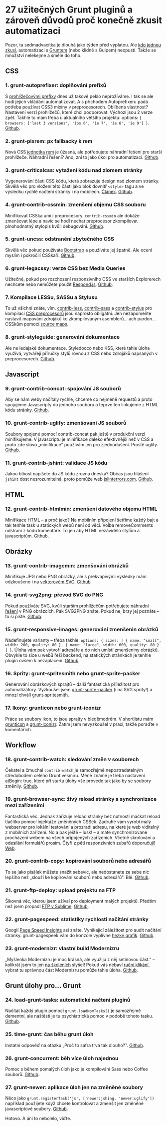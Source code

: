 # 27 užitečných Grunt pluginů a zároveň důvodů proč konečně zkusit automatizaci

Pozor, ta sedmadvacítka je dlouhá jako týden před výplatou. Ale [kdo jednou zkusí](http://www.vzhurudolu.cz/kurzy/grunt-gulp), automatizaci s [Gruntem](grunt.md) (nebo klidně s Gulpem) neopustí. Takže se množství nelekejme a směle do toho.

## CSS

### 1. grunt-autoprefixer: doplňování prefixů

S [prohlížečovými prefixy](http://www.vzhurudolu.cz/prirucka/prefix) dnes už takové peklo neprožíváme. I tak se ale hodí jejich vkládání automatizovat. A s příchodem Autoprefixeru padá potřeba používat CSS3 mixiny v preprocesorech. Oblíbená vlastnost? Nastavení verzí prohlížečů, které chci podporovat. Výchozí jsou 2 verze zpět. Takhle to mám třeba u aktuálního většího projektu: options: `{ browsers: ['last 3 versions', 'ios 6', 'ie 7', 'ie 8', 'ie 9'] }`. [Github](https://github.com/nDmitry/grunt-autoprefixer).

### 2. grunt-pixrem: px fallbacky k rem

Nová CSS [jednotka rem](http://www.vzhurudolu.cz/prirucka/css3-jednotky) je úžasná, ale potřebujete náhradní řešení pro starší prohlížeče. Náhradní řešení? Ano, zní to jako úkol pro automatizaci. [Github](https://github.com/robwierzbowski/grunt-pixrem).

### 3. grunt-criticalcss: vytažení kódu nad zlomem stránky

Vygenerování části CSS kódu, která zobrazuje design nad zlomem stránky. Skvělá věc pro vložení této části jako blok dovnitř `<style>` tagu a ve výsledku rychlé načtení stránky i na mobilech. [Článek](http://www.filamentgroup.com/lab/performance-rwd.html). [Github](https://github.com/filamentgroup/grunt-criticalcss).

### 4. grunt-contrib-cssmin: zmenšení objemu CSS souboru

Minifikovat CSSka umí i preprocesory. `contrib-cssmin` ale dokáže zmenšovat lépe a navíc se hodí nechat preprocesor zkompilovat plnohodnotný stylopis kvůli debugování. [Github](https://github.com/gruntjs/grunt-contrib-cssmin).

### 5. grunt-uncss: odstranění zbytečného CSS

Skvělá věc pokud používáte [Bootstrap](http://www.vzhurudolu.cz/kurzy/bootstrap) a používáte jej špatně. Ale ocení myslím i pokročilí CSSkaři. [Github](https://github.com/addyosmani/grunt-uncss).

### 6. grunt-legacssy: verze CSS bez Media Queries

Užitečné, pokud pro rozchození responzivního CSS ve starších Explorerech nechcete nebo nemůžete použít [Respond.js](https://github.com/scottjehl/Respond). [Github](https://github.com/robinpokorny/grunt-legacssy).

### 7. Kompilace LESSu, SASSu a Stylusu

To už všichni znáte, vím. [contrib-less](https://github.com/gruntjs/grunt-contrib-less), [contrib-sass](https://github.com/gruntjs/grunt-contrib-sass) a [contrib-stylus](https://github.com/gruntjs/grunt-contrib-stylus) pro kompilaci [CSS preprocesorů](http://www.vzhurudolu.cz/blog/12-css-preprocesory-1) jsou naprosto obligátní.  Jen nezapomeňte nastavit mapování zdrojáků ke zkompilovaným asemblerů… ach pardon… CSSkům pomocí [source maps](http://blog.teamtreehouse.com/introduction-source-maps).

### 8. grunt-styleguide: generování dokumentace 

Ale ne ledajaké dokumentace. Styledocco nebo KSS, které tahle úloha využívá, vytvářejí příručky stylů rovnou z CSS nebo zdrojáků napsaných v preprocesorech. [Github](https://github.com/indieisaconcept/grunt-styleguide).

## Javascript

### 9. grunt-contrib-concat: spojování JS souborů

Aby se nám weby načítaly rychle, chceme co nejméně requestů a proto spojujeme Javascripty do jednoho souboru a teprve ten linkujeme z HTML kódu stránky. [Github](https://github.com/gruntjs/grunt-contrib-concat).

### 10. grunt-contrib-uglify: zmenšování JS souborů

Soubory spojené pomocí contrib-concat pak ještě v produkční verzi minifikujeme. V javascriptu je minifikace daleko efektivnější než v CSS a proto zde slovo „minifikace" používám jen pro zjednodušení. Prostě uglify. [Github](https://github.com/gruntjs/grunt-contrib-uglify).

### 11. grunt-contrib-jshint: validace JS kódu

Jakou blbost napíšete do JS kódu zrovna dneska? Občas jsou hlášení `jshint` dost nesrozumitelná, proto pomůže web [jslinterrors.com](http://jslinterrors.com/). [Github](https://github.com/gruntjs/grunt-contrib-jshint). 

## HTML

### 12. grunt-contrib-htmlmin: zmenšení datového objemu HTML

Minifikace HTML – a proč jako? Na mobilním připojení šetříme každý bajt a tak tenhle task u statických webů není od věci. Volba removeComments odstraní z kódu komentáře. To jen aby HTML nezávidělo stylům a javascriptům. [Github](https://github.com/gruntjs/grunt-contrib-htmlmin).

## Obrázky

### 13. grunt-contrib-imagemin: zmenšování obrázků

Minifikuje JPG nebo PNG obrázky, ale s překvapivými výsledky mám odzkoušeno i na [vektorovém SVG](http://www.vzhurudolu.cz/prirucka/svg). [Github](https://github.com/gruntjs/grunt-contrib-imagemin)

### 14. grunt-svg2png: převod SVG do PNG

Pokud používáte SVG, kvůli starším prohlížečům potřebujete [náhradní řešení](http://www.vzhurudolu.cz/prirucka/svg#svg-v-html-jako-code-lt-img-gt-code) v PNG obrázcích. Pak SVG2PNG znáte. Pokud ne, brzy jej poznáte – to si pište. [Github](https://github.com/dbushell/grunt-svg2png).

### 15. grunt-responsive-images: generování zmenšenin obrázků

Nadefinujete varianty – třeba takhle: `options: { sizes: [ { name: "small", width: 200, quality: 80 }, { name: "large", width: 600, quality: 80 } ] }`. Úloha vám pak vytvoří adresáře a do nich umístí zmenšeniny obrázků. Obvykle to sice u webů řeší backend, na statických stránkách je tenhle plugin ovšem k nezaplacení. [Github](https://github.com/andismith/grunt-responsive-images).

### 16. Sprity: grunt-spritesmith nebo grunt-sprite-packer

Generování obrázkových sprajtů – další fantastická příležitost pro automatizátory. Vyzkoušel jsem [grunt-sprite-packer](https://github.com/karfcz/grunt-sprite-packer) (i na SVG sprity!) a mnozí chválí [grunt-spritesmith](https://github.com/Ensighten/grunt-spritesmith).

### 17. Ikony: grunticon nebo grunt-iconizr

Práce se soubory ikon, to jsou sprajty v bleděmodrém. V shortlistu mám [grunticon](https://github.com/filamentgroup/grunticon) a [grunt-iconizr](https://github.com/jkphl/grunt-iconizr). Zatím jsem nevyzkoušel v praxi, takže poraďte v komentářích.

## Workflow

### 18. grunt-contrib-watch: sledování změn v souborech

Čekatel a čmuchal `contrib-watch` je samozřejmě nepostradatelným středobodem celého Grunt vesmíru. Méně známé je třeba nastavení atBegin: true, které při startu úlohy vše provede tak jako by se soubory změnily. [Github](https://github.com/gruntjs/grunt-contrib-watch).

### 19. grunt-browser-sync: živý reload stránky a synchronizace mezi zařízeními

Fantastická věc. Jednak zařizuje reload stránky bez nutnosti mačkat reload tlačítko pomocí injektáže změněných CSSek. Zadruhé vám vyrobí malý webserver pro lokální testování a prozradí adresu, na které je web viditelný z mobilních zařízení. No a pak ještě – lusk! – a máte synchronizované procházení webem na všech připojených zařízeních. Včetně skrolování a odesílání formulářů prosím. Čtyři z pěti responzivních zubařů doporučují! [Web](http://www.browsersync.io/docs/grunt/).

### 20. grunt-contrib-copy: kopírování souborů nebo adresářů

To se jako pisálek můžete snažit sebevíc, ale nedostanete ze sebe nic lepšího než „slouží ke kopírování souborů nebo adresářů". Blé. [Github](https://github.com/gruntjs/grunt-contrib-copy).

### 21. grunt-ftp-deploy: upload projektu na FTP

Šikovná věc, kterou jsem užíval pro deployment malých projektů. Předtím než jsem propadl [FTP v Sublime](http://wbond.net/sublime_packages/sftp). [Github](https://github.com/zonak/grunt-ftp-deploy).

### 22. grunt-pagespeed: statistiky rychlosti načítání stránky

Googlí [Page Speed Insights](https://developers.google.com/speed/docs/insights/about) asi znáte. Vynikající záležitost pro audit načítání stránky. grunt-pagespeek vám do konzole vyplivne [hezký grafík](https://www.slideshare.net/fullscreen/tomasmusiol7/zakladni-nastroje-pro-automatizaci/15). [Github](https://github.com/jrcryer/grunt-pagespeed).

### 23. grunt-modernizr: vlastní build Modernizru

„Myšlenka Modernizru je moc krásná, ale využiju z něj setinovou část." – kolikrát jsem to jen [na školeních](http://www.vzhurudolu.cz/kurzy/webovy-frontend) slyšel! Pokud vás nebaví [ruční klikání](http://modernizr.com/download/), vybrat tu správnou část Modernizru pomůže tahle úloha. [Github](https://github.com/Modernizr/grunt-modernizr).

## Grunt úlohy pro… Grunt

### 24. load-grunt-tasks: automatické načtení pluginů

Načítat každý plugin pomocí `grunt.loadNpmTasks()` je samozřejmě dementní, ale naštěstí je tu psychiatrická pomoc v podobě tohoto tasku.  [Github](https://github.com/sindresorhus/load-grunt-tasks).

### 25. time-grunt: čas běhu grunt úloh

Instatní odpověď na otázku „Proč to safra trvá tak dlouho?". [Github](https://github.com/sindresorhus/time-grunt).

### 26. grunt-concurrent: běh více úloh najednou

Pomoc s během pomalých úloh jako je kompilování Sass nebo Coffee souborů. [Github](https://github.com/sindresorhus/grunt-concurrent).

### 27. grunt-newer: aplikace úloh jen na změněné soubory

Něco jako `grunt.registerTask('js', ['newer:jshing, 'newer:uglify'])` například použijete když chcete kontrolovat a zmenšit jen změněné javascriptové soubory. [Github](https://github.com/tschaub/grunt-newer).

Hotovo. A ani to nebolelo, viďte.

